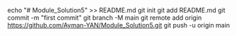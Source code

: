 echo "# Module_Solution5" >> README.md
git init
git add README.md
git commit -m "first commit"
git branch -M main
git remote add origin https://github.com/Ayman-YAN/Module_Solution5.git
git push -u origin main
